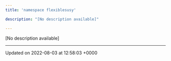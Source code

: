 ```yaml
---
title: 'namespace flexiblesusy'

description: "[No description available]"

---
```







[No description available]






-------------------------------

Updated on 2022-08-03 at 12:58:03 +0000